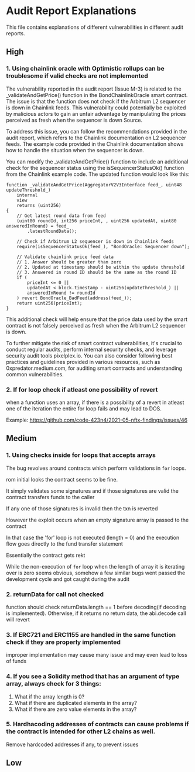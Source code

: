 # Audit Report Explanations

This file contains explanations of different vulnerabilities in different audit reports. 

## High

### 1. Using chainlink oracle with Optimistic rollups can be troublesome if valid checks are not implemented
The vulnerability reported in the audit report (Issue M-3) is related to the _validateAndGetPrice() function in the BondChainlinkOracle smart contract. The issue is that the function does not check if the Arbitrum L2 sequencer is down in Chainlink feeds. This vulnerability could potentially be exploited by malicious actors to gain an unfair advantage by manipulating the prices perceived as fresh when the sequencer is down Source.

To address this issue, you can follow the recommendations provided in the audit report, which refers to the Chainlink documentation on L2 sequencer feeds. The example code provided in the Chainlink documentation shows how to handle the situation when the sequencer is down.

You can modify the _validateAndGetPrice() function to include an additional check for the sequencer status using the isSequencerStatusOk() function from the Chainlink example code. The updated function would look like this:

```solidity
function _validateAndGetPrice(AggregatorV2V3Interface feed_, uint48 updateThreshold_)
    internal
    view
    returns (uint256)
{
    // Get latest round data from feed
    (uint80 roundId, int256 priceInt, , uint256 updatedAt, uint80 answeredInRound) = feed_
        .latestRoundData();

    // Check if Arbitrum L2 sequencer is down in Chainlink feeds
    require(isSequencerStatusOk(feed_), "BondOracle: Sequencer down");

    // Validate chainlink price feed data
    // 1. Answer should be greater than zero
    // 2. Updated at timestamp should be within the update threshold
    // 3. Answered in round ID should be the same as the round ID
    if (
        priceInt <= 0 ||
        updatedAt < block.timestamp - uint256(updateThreshold_) ||
        answeredInRound != roundId
    ) revert BondOracle_BadFeed(address(feed_));
    return uint256(priceInt);
}
```

This additional check will help ensure that the price data used by the smart contract is not falsely perceived as fresh when the Arbitrum L2 sequencer is down.

To further mitigate the risk of smart contract vulnerabilities, it's crucial to conduct regular audits, perform internal security checks, and leverage security audit tools pixelplex.io. You can also consider following best practices and guidelines provided in various resources, such as 0xpredator.medium.com, for auditing smart contracts and understanding common vulnerabilities.

### 2. If for loop check if atleast one possibility of revert

when a function uses an array, if there is a possibility of a revert in atleast one of the iteration the entire for loop fails and may lead to DOS.

Example: https://github.com/code-423n4/2021-05-nftx-findings/issues/46


## Medium

### 1. Using checks inside for loops that accepts arrays

The bug revolves around contracts which perform validations in `for` loops.

rom initial looks the contract seems to be fine. 

It simply validates some signatures and if those signatures are valid the contract transfers funds to the caller

If any one of those signatures is invalid then the txn is reverted

However the exploit occurs when an empty signature array is passed to the contract

In that case the 'for' loop is not executed (length = 0) and the execution flow goes directly to the fund transfer statement

Essentially the contract gets rekt

While the non-execution of `for` loop when the length of array it is iterating over is zero seems obvious, somehow a few similar bugs went passed the development cycle and got caught during the audit

### 2. returnData for call not checked

function should check returnData.length == 1 before decoding(if decoding is implemented). Otherwise, if it returns no return data, the abi.decode call will revert

### 3. If ERC721 and ERC1155 are handled in the same function check if they are properly implemented

improper implementation may cause many issue and may even lead to loss of funds

### 4. If you see a Solidity method that has an argument of type array, always check for 3 things:

1. What if the array length is 0?
2. What if there are duplicated elements in the array?
3. What if there are zero value elements in the array?

### 5. Hardhacoding addresses of contracts can cause problems if the contract is intended for other L2 chains as well.

Remove hardcoded addresses if any, to prevent issues 


## Low